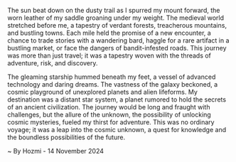 
The sun beat down on the dusty trail as I spurred my mount forward, the worn leather of my saddle groaning under my weight. The medieval world stretched before me, a tapestry of verdant forests, treacherous mountains, and bustling towns.  Each mile held the promise of a new encounter, a chance to trade stories with a wandering bard,  haggle for a rare artifact in a bustling market, or face the dangers of bandit-infested roads. This journey was more than just travel; it was a tapestry woven with the threads of adventure, risk, and discovery.

The gleaming starship hummed beneath my feet, a vessel of advanced technology and daring dreams. The vastness of the galaxy beckoned, a cosmic playground of unexplored planets and alien lifeforms. My destination was a distant star system, a planet rumored to hold the secrets of an ancient civilization.  The journey would be long and fraught with challenges, but the allure of the unknown, the possibility of unlocking cosmic mysteries, fueled my thirst for adventure.  This was no ordinary voyage; it was a leap into the cosmic unknown, a quest for knowledge and the boundless possibilities of the future. 

~ By Hozmi - 14 November 2024
